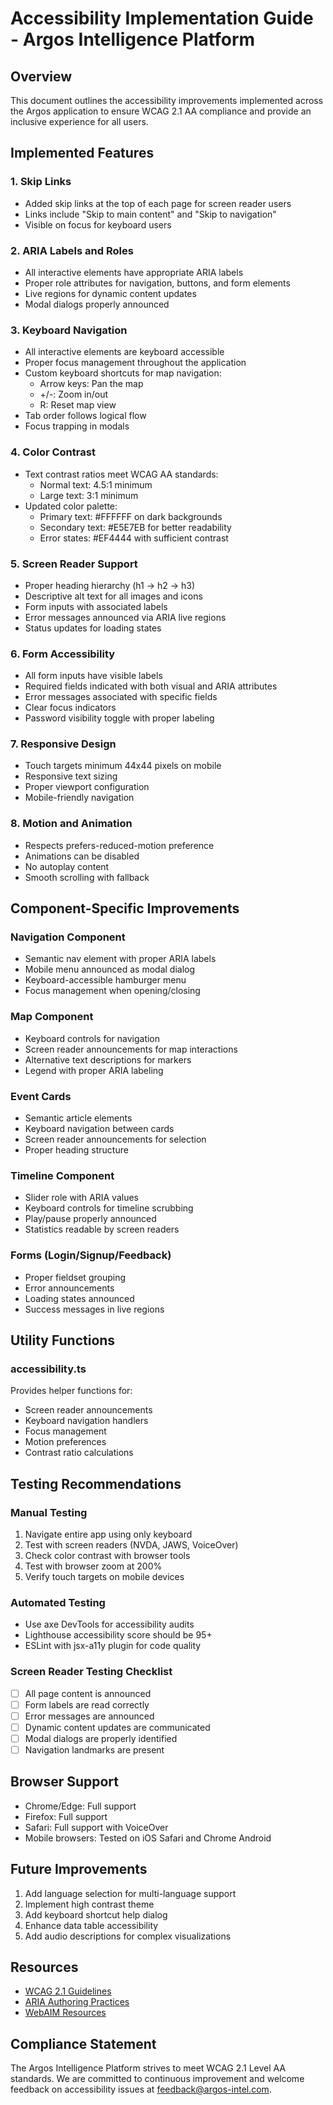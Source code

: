 # Accessibility Implementation Guide - Argos Intelligence Platform

## Overview
This document outlines the accessibility improvements implemented across the Argos application to ensure WCAG 2.1 AA compliance and provide an inclusive experience for all users.

## Implemented Features

### 1. Skip Links
- Added skip links at the top of each page for screen reader users
- Links include "Skip to main content" and "Skip to navigation"
- Visible on focus for keyboard users

### 2. ARIA Labels and Roles
- All interactive elements have appropriate ARIA labels
- Proper role attributes for navigation, buttons, and form elements
- Live regions for dynamic content updates
- Modal dialogs properly announced

### 3. Keyboard Navigation
- All interactive elements are keyboard accessible
- Proper focus management throughout the application
- Custom keyboard shortcuts for map navigation:
  - Arrow keys: Pan the map
  - +/-: Zoom in/out
  - R: Reset map view
- Tab order follows logical flow
- Focus trapping in modals

### 4. Color Contrast
- Text contrast ratios meet WCAG AA standards:
  - Normal text: 4.5:1 minimum
  - Large text: 3:1 minimum
- Updated color palette:
  - Primary text: #FFFFFF on dark backgrounds
  - Secondary text: #E5E7EB for better readability
  - Error states: #EF4444 with sufficient contrast

### 5. Screen Reader Support
- Proper heading hierarchy (h1 → h2 → h3)
- Descriptive alt text for all images and icons
- Form inputs with associated labels
- Error messages announced via ARIA live regions
- Status updates for loading states

### 6. Form Accessibility
- All form inputs have visible labels
- Required fields indicated with both visual and ARIA attributes
- Error messages associated with specific fields
- Clear focus indicators
- Password visibility toggle with proper labeling

### 7. Responsive Design
- Touch targets minimum 44x44 pixels on mobile
- Responsive text sizing
- Proper viewport configuration
- Mobile-friendly navigation

### 8. Motion and Animation
- Respects prefers-reduced-motion preference
- Animations can be disabled
- No autoplay content
- Smooth scrolling with fallback

## Component-Specific Improvements

### Navigation Component
- Semantic nav element with proper ARIA labels
- Mobile menu announced as modal dialog
- Keyboard-accessible hamburger menu
- Focus management when opening/closing

### Map Component
- Keyboard controls for navigation
- Screen reader announcements for map interactions
- Alternative text descriptions for markers
- Legend with proper ARIA labeling

### Event Cards
- Semantic article elements
- Keyboard navigation between cards
- Screen reader announcements for selection
- Proper heading structure

### Timeline Component
- Slider role with ARIA values
- Keyboard controls for timeline scrubbing
- Play/pause properly announced
- Statistics readable by screen readers

### Forms (Login/Signup/Feedback)
- Proper fieldset grouping
- Error announcements
- Loading states announced
- Success messages in live regions

## Utility Functions

### accessibility.ts
Provides helper functions for:
- Screen reader announcements
- Keyboard navigation handlers
- Focus management
- Motion preferences
- Contrast ratio calculations

## Testing Recommendations

### Manual Testing
1. Navigate entire app using only keyboard
2. Test with screen readers (NVDA, JAWS, VoiceOver)
3. Check color contrast with browser tools
4. Test with browser zoom at 200%
5. Verify touch targets on mobile devices

### Automated Testing
- Use axe DevTools for accessibility audits
- Lighthouse accessibility score should be 95+
- ESLint with jsx-a11y plugin for code quality

### Screen Reader Testing Checklist
- [ ] All page content is announced
- [ ] Form labels are read correctly
- [ ] Error messages are announced
- [ ] Dynamic content updates are communicated
- [ ] Modal dialogs are properly identified
- [ ] Navigation landmarks are present

## Browser Support
- Chrome/Edge: Full support
- Firefox: Full support
- Safari: Full support with VoiceOver
- Mobile browsers: Tested on iOS Safari and Chrome Android

## Future Improvements
1. Add language selection for multi-language support
2. Implement high contrast theme
3. Add keyboard shortcut help dialog
4. Enhance data table accessibility
5. Add audio descriptions for complex visualizations

## Resources
- [WCAG 2.1 Guidelines](https://www.w3.org/WAI/WCAG21/quickref/)
- [ARIA Authoring Practices](https://www.w3.org/WAI/ARIA/apg/)
- [WebAIM Resources](https://webaim.org/resources/)

## Compliance Statement
The Argos Intelligence Platform strives to meet WCAG 2.1 Level AA standards. We are committed to continuous improvement and welcome feedback on accessibility issues at feedback@argos-intel.com.